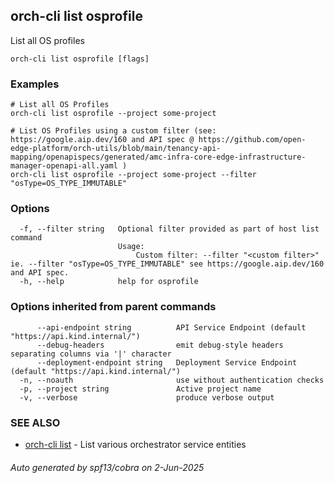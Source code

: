 ## orch-cli list osprofile

List all OS profiles

```
orch-cli list osprofile [flags]
```

### Examples

```
# List all OS Profiles
orch-cli list osprofile --project some-project

# List OS Profiles using a custom filter (see: https://google.aip.dev/160 and API spec @ https://github.com/open-edge-platform/orch-utils/blob/main/tenancy-api-mapping/openapispecs/generated/amc-infra-core-edge-infrastructure-manager-openapi-all.yaml )
orch-cli list osprofile --project some-project --filter "osType=OS_TYPE_IMMUTABLE"
```

### Options

```
  -f, --filter string   Optional filter provided as part of host list command
                        Usage:
                        	Custom filter: --filter "<custom filter>" ie. --filter "osType=OS_TYPE_IMMUTABLE" see https://google.aip.dev/160 and API spec.
  -h, --help            help for osprofile
```

### Options inherited from parent commands

```
      --api-endpoint string          API Service Endpoint (default "https://api.kind.internal/")
      --debug-headers                emit debug-style headers separating columns via '|' character
      --deployment-endpoint string   Deployment Service Endpoint (default "https://api.kind.internal/")
  -n, --noauth                       use without authentication checks
  -p, --project string               Active project name
  -v, --verbose                      produce verbose output
```

### SEE ALSO

* [orch-cli list](orch-cli_list.md)	 - List various orchestrator service entities

###### Auto generated by spf13/cobra on 2-Jun-2025
